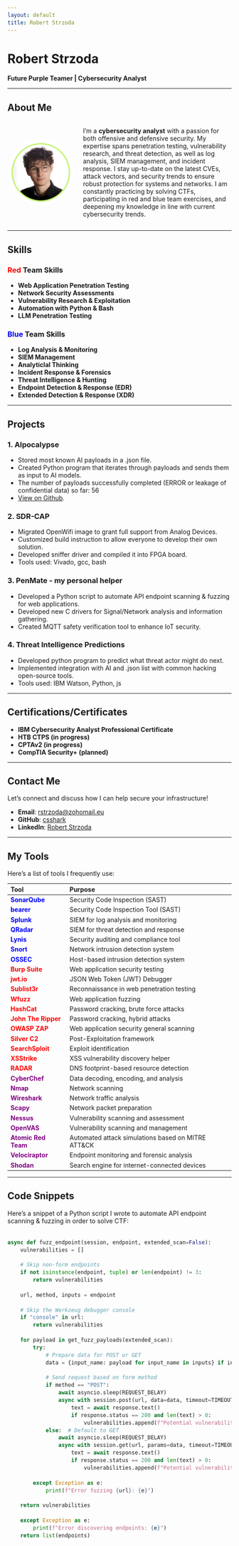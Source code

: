 ```yaml
---
layout: default
title: Robert Strzoda
---
```


# Robert Strzoda

<b>Future Purple Teamer | Cybersecurity Analyst</b>

---

## About Me

<div style="display: flex; align-items: center;">
  <img src="img.png" alt="Robert Strzoda" style="float: left; margin-right: 20px; height: 150px; width: 150px; border-radius: 50%;" />
  <div>
    <p>I’m a <strong>cybersecurity analyst</strong> with a passion for both offensive and defensive security. My expertise spans penetration testing, vulnerability research, and threat detection, as well as log analysis, SIEM management, and incident response. I stay up-to-date on the latest CVEs, attack vectors, and security trends to ensure robust protection for systems and networks. I am constantly practicing by solving CTFs, participating in red and blue team exercises, and deepening my knowledge in line with current cybersecurity trends.</p>
  </div>
</div>

---

## Skills

### **<span style="color: red;">Red</span> Team Skills**
- **Web Application Penetration Testing**
- **Network Security Assessments**
- **Vulnerability Research & Exploitation**
- **Automation with Python & Bash**
- **LLM Penetration Testing**

### **<span style="color: blue;">Blue</span> Team Skills**
- **Log Analysis & Monitoring**
- **SIEM Management**
- **Analyticlal Thinking**
- **Incident Response & Forensics**
- **Threat Intelligence & Hunting**
- **Endpoint Detection & Response (EDR)**
- **Extended Detection & Response (XDR)**

---

## Projects

### 1. **AIpocalypse**
   - Stored most known AI payloads in a .json file.
   - Created Python program that iterates through payloads and sends them as input to AI models.
   - The number of payloads successfully completed (ERROR or leakage of confidential data) so far: 56
   - [View on Github](https://github.com/csshark/AIpocalypse).

### 2. **SDR-CAP**
   - Migrated OpenWifi image to grant full support from Analog Devices.
   - Customized build instruction to allow everyone to develop their own solution.
   - Developed sniffer driver and compiled it into FPGA board.
   - Tools used: Vivado, gcc, bash

### 3. **PenMate - my personal helper**
   - Developed a Python script to automate API endpoint scanning & fuzzing for web applications.
   - Developed new C drivers for Signal/Network analysis and information gathering.
   - Created MQTT safety verification tool to enhance IoT security.

### 4. **Threat Intelligence Predictions**
   - Developed python program to predict what threat actor might do next.
   - Implemented integration with AI and .json list with common hacking open-source tools.
   - Tools used: IBM Watson, Python, js

---

## Certifications/Certificates

- **IBM Cybersecurity Analyst Professional Certificate**
- **HTB CTPS (in progress)**
- **CPTAv2 (in progress)**
- **CompTIA Security+ (planned)**

---

## Contact Me

Let’s connect and discuss how I can help secure your infrastructure!

- **Email**: [rstrzoda@zohomail.eu](mailto:rstrzoda@zohomail.eu)
- **GitHub**: [csshark](https://github.com/csshark)
- **LinkedIn**: [Robert Strzoda](https://www.linkedin.com/in/robertstrzoda)

---

## My Tools

Here’s a list of tools I frequently use:

| **Tool**           | **Purpose**                          |
|:-------------------|:-------------------------------------|
| **<span style="color: blue;">SonarQube</span>** | Security Code Inspection (SAST) |
| **<span style="color: blue;">bearer</span>** | Security Code Inspection Tool (SAST) |
| **<span style="color: blue;">Splunk</span>** | SIEM for log analysis and monitoring |
| **<span style="color: blue;">QRadar</span>** | SIEM for threat detection and response |
| **<span style="color: blue;">Lynis</span>** | Security auditing and compliance tool |
| **<span style="color: blue;">Snort</span>** | Network intrusion detection system   |
| **<span style="color: blue;">OSSEC</span>** | Host-based intrusion detection system |
| **<span style="color: red;">Burp Suite</span>** | Web application security testing     |
| **<span style="color: red;">jwt.io</span>** | JSON Web Token (JWT) Debugger        |
| **<span style="color: red;">Sublist3r</span>** | Reconnaissance in web penetration testing |
| **<span style="color: red;">Wfuzz</span>** | Web application fuzzing              |
| **<span style="color: red;">HashCat</span>** | Password cracking, brute force attacks |
| **<span style="color: red;">John The Ripper</span>** | Password cracking, hybrid attacks    |
| **<span style="color: red;">OWASP ZAP</span>** | Web application security general scanning |
| **<span style="color: red;">Silver C2</span>** | Post-Exploitation framework          |
| **<span style="color: red;">SearchSploit</span>** | Exploit identification                |
| **<span style="color: red;">XSStrike</span>** | XSS vulnerability discovery helper   |
| **<span style="color: red;">RADAR</span>** | DNS footprint-based resource detection |
| **<span style="color: purple;">CyberChef</span>** | Data decoding, encoding, and analysis |
| **<span style="color: purple;">Nmap</span>** | Network scanning                     |
| **<span style="color: purple;">Wireshark</span>** | Network traffic analysis             |
| **<span style="color: purple;">Scapy</span>** | Network packet preparation           |
| **<span style="color: purple;">Nessus</span>** | Vulnerability scanning and assessment |
| **<span style="color: purple;">OpenVAS</span>** | Vulnerability scanning and management |
| **<span style="color: purple;">Atomic Red Team</span>** | Automated attack simulations based on MITRE ATT&CK |
| **<span style="color: purple;">Velociraptor</span>** | Endpoint monitoring and forensic analysis |
| **<span style="color: purple;">Shodan</span>** | Search engine for internet-connected devices |

---

## Code Snippets

Here’s a snippet of a Python script I wrote to automate API endpoint scanning & fuzzing in order to solve CTF:

```python

async def fuzz_endpoint(session, endpoint, extended_scan=False):
    vulnerabilities = []

    # Skip non-form endpoints
    if not isinstance(endpoint, tuple) or len(endpoint) != 3:
        return vulnerabilities

    url, method, inputs = endpoint

    # Skip the Werkzeug debugger console
    if "console" in url:
        return vulnerabilities

    for payload in get_fuzz_payloads(extended_scan):
        try:
            # Prepare data for POST or GET
            data = {input_name: payload for input_name in inputs} if inputs else {"input": payload}

            # Send request based on form method
            if method == "POST":
                await asyncio.sleep(REQUEST_DELAY)
                async with session.post(url, data=data, timeout=TIMEOUT) as response:
                    text = await response.text()
                    if response.status == 200 and len(text) > 0:
                        vulnerabilities.append(f"Potential vulnerability at {url} with payload: {payload}")
            else:  # Default to GET
                await asyncio.sleep(REQUEST_DELAY)
                async with session.get(url, params=data, timeout=TIMEOUT) as response:
                    text = await response.text()
                    if response.status == 200 and len(text) > 0:
                        vulnerabilities.append(f"Potential vulnerability at {url} with payload: {payload}")

        except Exception as e:
            print(f"Error fuzzing {url}: {e}")

    return vulnerabilities

    except Exception as e:
        print(f"Error discovering endpoints: {e}")
    return list(endpoints)
```
